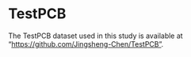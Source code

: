 # TestPCB

The TestPCB dataset used in this study is available at “https://github.com/Jingsheng-Chen/TestPCB”.
